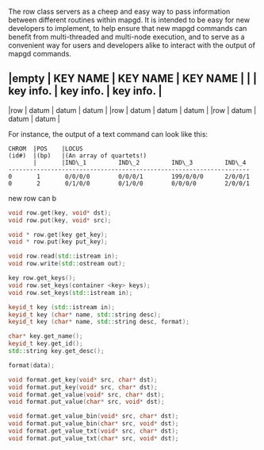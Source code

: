The row class servers as a cheep and easy way to pass information between different routines within mapgd. It is intended to be easy for new developers to implement, to help ensure that new mapgd commands can benefit from multi-threaded and multi-node execution, and to serve as a convenient way for users and developers alike to interact with the output of mapgd commands.

|empty	| KEY NAME      | KEY NAME      | KEY NAME      |
|	| key info.	| key info.	| key info.	|
---------------------------------------------------------
|row 	|   datum	|    datum	|   datum	|
|row 	|   datum	|    datum	|   datum	|
|row 	|   datum	|    datum	|   datum	|


For instance, the output of a text command can look like this:

```			
CHROM  |POS    |LOCUS                                         
(id#)  |(bp)   |(An array of quartets!)
       |       |IND\_1         IND\_2         IND\_3         IND\_4
--------------------------------------------------------------------
0       1       0/0/0/0        0/0/0/1        199/0/0/0      2/0/0/1
0       2       0/1/0/0        0/1/0/0        0/0/0/0        2/0/0/1
```
				
 new row can b

```C++
void row.get(key, void* dst);
void row.put(key, void* src);

void * row.get(key get_key);
void * row.put(key put_key);

void row.read(std::istream in);
void row.write(std::ostream out);

key row.get_keys();
void row.set_keys(container <key> keys);
void row.set_keys(std::istream in);
```

```C++
keyid_t key (std::istream in);				
keyid_t key (char* name, std::string desc);		
keyid_t key (char* name, std::string desc, format); 	
```

```C++
char* key.get_name();
keyid_t key.get_id();
std::string key.get_desc();
```

```C++
format(data);

void format.get_key(void* src, char* dst);
void format.put_key(void* src, char* dst);
void format.get_value(void* src, char* dst);
void format.put_value(char* src, void* dst);

void format.get_value_bin(void* src, char* dst);
void format.put_value_bin(char* src, void* dst);
void format.get_value_txt(void* src, char* dst);
void format.put_value_txt(char* src, void* dst);
```
